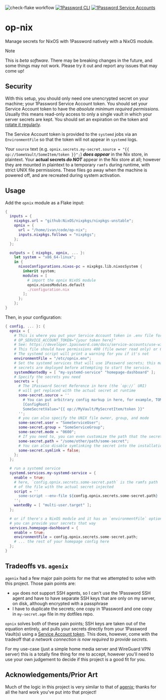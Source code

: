 ![check-flake workflow](https://github.com/mrjones2014/op-nix/actions/workflows/check-flake.yml/badge.svg) [![1Password CLI](https://img.shields.io/badge/1Password-CLI-blue?logo=1password&label=1Password)](https://developer.1password.com/docs/cli/) [![1Password Service Accounts](https://img.shields.io/badge/1Password-Service%20Accounts-blue?logo=1password&label=1Password)](https://developer.1password.com/docs/service-accounts)

# op-nix

Manage secrets for NixOS with 1Password natively with a NixOS module.

> [!NOTE]
> This is _beta software._ There may be breaking changes in the future, and some things may not work.
> Please try it out and report any issues that may come up!

## Security

With this setup, you should only need one unencrypted secret on your machine; your 1Password Service Account token.
You should set your Service Account token to have the _absolute minimum required permissions._ Usually this means read-only
access to only a single vault in which your server secrets are kept. You should set an expiration on the token and
[rotate it regularly](https://developer.1password.com/docs/service-accounts/manage-service-accounts/#rotate-token).

The Service Account token is provided to the `systemd` jobs via an `EnvironmentFile` so that the token will not appear in `systemd` logs.

Your `source` text (e.g. `opnix.secrets.my-secret.source = "{{ op://SomeVault/SomeItem/token }}";`) _**does appear**_ in the Nix store, in plaintext.
Your **actual secrets _do NOT_** appear in the Nix store at all; however they are mounted in plaintext to a temporary `ramfs` during runtime, with
strict UNIX file permissions. These files go away when the machine is powered off, and are recreated during system activation.

## Usage

Add the `opnix` module as a Flake input:

```nix
{
  inputs = {
    nixpkgs.url = "github:NixOS/nixpkgs/nixpkgs-unstable";
    opnix = {
      url = "/home/ivan/code/op-nix";
      inputs.nixpkgs.follows = "nixpkgs";
    };
  };

  outputs = { nixpkgs, opnix, ... }:
    let system = "x86_64-linux";
    in {
      nixosConfigurations.nixos-pc = nixpkgs.lib.nixosSystem {
        inherit system;
        modules = [
          # import the opnix NixOS module
          opnix.nixosModules.default
          ./configuration.nix
        ];
      };
    };
}
```

Then, in your configuration:

```nix
{ config, ... }: {
  opnix = {
    # This is where you put your Service Account token in .env file format, e.g.
    # OP_SERVICE_ACCOUNT_TOKEN="{your token here}"
    # See: https://developer.1password.com/docs/service-accounts/use-with-1password-cli/#get-started
    # This file should have permissions 400 (file owner read only) or 600 (file owner read-write)
    # The systemd script will print a warning for you if it's not
    environmentFile = "/etc/opnix.env";
    # Set the systemd services that will use 1Password secrets; this makes them wait until
    # secrets are deployed before attempting to start the service.
    systemdWantedBy = [ "my-systemd-service" "homepage-dashboard" ];
    # Specify the secrets you need
    secrets = {
      # The 1Password Secret Reference in here (the `op://` URI)
      # will get replaced with the actual secret at runtime
      some-secret.source = ''
        # You can put arbitrary config markup in here, for example, TOML config
        [ConfigRoot]
        SomeSecretValue="{{ op://MyVault/MySecretItem/token }}"
      '';
      # you can also specify the UNIX file owner, group, and mode
      some-secret.user = "SomeServiceUser";
      some-secret.group = "SomeServiceGroup";
      some-secret.mode = "0600";
      # If you need to, you can even customize the path that the secret gets installed to
      some-secret.path = "/some/other/path/some-secret";
      # You can also disable symlinking the secret into the installation destination
      some-secret.symlink = false;
    };
  };

  # run a systemd service
  systemd.services.my-systemd-service = {
    enable = true;
    # here, `config.opnix.secrets.some-secret.path` is the ramfs path
    # of the file with the actual secret injected
    script = ''
      some-script --env-file ${config.opnix.secrets.some-secret.path}
    '';
    wantedBy = [ "multi-user.target" ];
  };

  # or if there's a NixOS module and it has an `environmentFile` option,
  # you can provide your secrets that way
  services.homepage-dashboard = {
    enable = true;
    environmentFile = config.opnix.secrets.some-secret.path;
    # ... the rest of your homepage config here
  };
}
```

## Tradeoffs vs. `agenix`

`agenix` had a few major pain points for me that we attempted to solve with this project. Those pain points are:

- `age` does not support SSH agents, so I can't use the 1Password SSH agent and have to have separate SSH keys that are only on my server, on disk, although encrypted with a passphrase
- I have to duplicate the secrets; one copy in 1Password and one copy in `my-secret.age` file in my dotfiles repo.

`opnix` solves both of these pain points; SSH keys are taken out of the equation entirely, and pulls your secrets directly from your 1Password Vault(s)
using a [Service Account token](https://developer.1password.com/docs/service-accounts/). This does, however, come with the tradeoff that
_a network connection is now required to provide secrets._

For my use-case (just a simple home media server and WireGuard VPN server) this is a totally fine thing for me to accept,
however you'll need to use your own judgement to decide if this project is a good fit for you.

## Acknowledgements/Prior Art

Much of the logic in this project is very similar to that of [agenix](https://github.com/ryantm/agenix); thanks for all the hard work you've put into that project!
